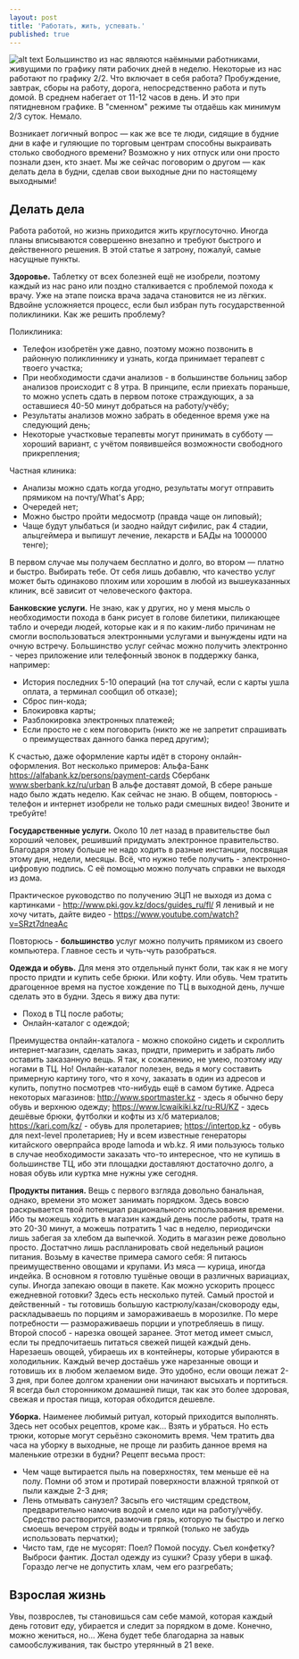 ```yaml
---
layout: post
title: 'Работать, жить, успевать.'
published: true
---
```

![alt text](/https://ebanoe.it/wp-content/uploads/2016/03/lazy-brad-pitt.jpg "Lazy weekend")
Большинство из нас являются наёмными работниками, живущими по графику пяти рабочих дней в неделю. Некоторые из нас работают по графику 2/2. Что включает в себя работа? Пробуждение, завтрак, сборы на работу, дорога, непосредственно работа и путь домой. В среднем набегает от 11-12 часов в день. И это при пятидневном графике. В "сменном" режиме ты отдаёшь как минимум 2/3 суток. 
Немало. 

Возникает логичный вопрос — как же все те люди, сидящие в будние дни в кафе и гуляющие по торговым центрам способны выкраивать столько свободного времени? Возможно у них отпуск или они просто познали дзен, кто знает. Мы же сейчас поговорим о другом — как делать дела в будни, сделав свои выходные дни по настоящему выходными!

## Делать дела 

Работа работой, но жизнь приходится жить круглосуточно. Иногда планы вписываются совершенно внезапно и требуют быстрого и действенного решения. В этой статье я затрону, пожалуй, самые насущные пункты.

**Здоровье.** Таблетку от всех болезней ещё не изобрели, поэтому каждый из нас рано или поздно сталкивается с проблемой похода к врачу. Уже на этапе поиска врача задача становится не из лёгких. Вдвойне усложняется процесс, если был избран путь государственной поликлиники. Как же решить проблему?

Поликлиника:
+ Телефон изобретён уже давно, поэтому можно позвонить в районную поликлиннику и узнать, когда принимает терапевт с твоего участка;
+ При необходимости сдачи анализов - в большинстве больниц забор анализов происходит с 8 утра. В принципе, если приехать пораньше, то можно успеть сдать в первом потоке страждующих, а за оставшиеся 40-50 минут добраться на работу/учёбу; 
+ Результаты анализов можно забрать в обеденное время уже на следующий день; 
+ Некоторые участковые терапевты могут принимать в субботу — хороший вариант, с учётом появившейся возможности свободного прикрепления; 

Частная клиника: 
+ Анализы можно сдать когда угодно, результаты могут отправить прямиком на почту/What's App;
+ Очередей нет;
+ Можно быстро пройти медосмотр (правда чаще он липовый);
+ Чаще будут улыбаться (и заодно найдут сифилис, рак 4 стадии, альцгеймера и выпишут лечение, лекарств и БАДы на 1000000 тенге);

В первом случае мы получаем бесплатно и долго, во втором — платно и быстро. Выбирать тебе. От себя лишь добавлю, что качество услуг может быть одинаково плохим или хорошим в любой из вышеуказанных клиник, всё зависит от человеческого фактора.


**Банковские услуги.** Не знаю, как у других, но у меня мысль о необходимости похода в банк рисует в голове билетики, пиликающее табло и очереди людей, которые как и я по каким-либо причинам не смогли воспользоваться электронными услугами и вынуждены идти на очную встречу. 
Большинство услуг сейчас можно получить электронно - через приложение или телефонный звонок в поддержку банка, например:
+ История последних 5-10 операций (на тот случай, если с карты ушла оплата, а терминал сообщил об отказе);
+ Сброс пин-кода;
+ Блокировка карты;
+ Разблокировка электронных платежей;
+ Если просто не с кем поговорить (никто же не запретит спрашивать о преимуществах данного банка перед другим);

К счастью, даже оформление карты идёт в сторону онлайн-оформления. Вот несколько примеров: 
Альфа-Банк https://alfabank.kz/persons/payment-cards 
Сбербанк www.sberbank.kz/ru/urban
В альфе доставят домой, В сбере раньше надо было ждать неделю. Как сейчас не знаю. 
В общем, повторюсь - телефон и интернет изобрели не только ради смешных видео! Звоните и требуйте! 

**Государственные услуги.** Около 10 лет назад в правительстве был хороший человек, решивший придумать электронное правительство. Благодаря этому больше не надо ходить в разные инстанции, посвящая этому дни, недели, месяцы. 
Всё, что нужно тебе получить - электронно-цифровую подпись. С её помощью можно получать справки не выходя из дома.

Практическое руководство по получению ЭЦП не выходя из дома с картинками - http://www.pki.gov.kz/docs/guides_ru/fl/ 
Я ленивый и не хочу читать, дайте видео - https://www.youtube.com/watch?v=SRzt7dneaAc

Повторюсь - **большинство** услуг можно получить прямиком из своего компьютера. Главное сесть и чуть-чуть разобраться. 

**Одежда и обувь.** Для меня это отдельный пункт боли, так как я не могу просто придти и купить себе брюки. Или кофту. Или обувь. 
Чем тратить драгоценное время на пустое хождение по ТЦ в выходной день, лучше сделать это в будни. Здесь я вижу два пути:
+ Поход в ТЦ после работы;
+ Онлайн-каталог с одеждой;

Преимущества онлайн-каталога - можно спокойно сидеть и скроллить интернет-магазин, сделать заказ, придти, примерить и забрать либо оставить заказанную вещь. Я так, к сожалению, не умею, поэтому иду ногами в ТЦ. Но! Онлайн-каталог полезен, ведь я могу составить примерную картину того, что я хочу, заказать в один из адресов и купить, попутно посмотрев что-нибудь ещё в самом бутике. 
Адреса некоторых магазинов:
http://www.sportmaster.kz - здесь я обычно беру обувь и верхнюю одежду;
https://www.lcwaikiki.kz/ru-RU/KZ - здесь дешёвые брюки, футболки и кофты из х/б материалов;
https://kari.com/kz/ - обувь для пролетариев;
https://intertop.kz - обувь для next-level пролетариев;
Ну и всем известные генераторы китайского оверпрайса вроде lamoda и wb.kz. Я ими пользуюсь только в случае необходимости заказать что-то интересное, что не купишь в большинстве ТЦ, ибо эти площадки доставляют достаточно долго, а новая обувь или куртка мне нужны уже сегодня.


**Продукты питания.** Вещь с первого взгляда довольно банальная, однако, времени это может занимать порядком. Здесь вовсю раскрывается твой потенциал рационального использования времени. Ибо ты можешь ходить в магазин каждый день после работы, тратя на это 20-30 минут, а можешь потратить 1 час в неделю, периодичски лишь забегая за хлебом да выпечкой. 
Ходить в магазин реже довольно просто. Достатчно лишь распланировать свой недельный рацион питания. Возьму в качестве примера самого себя: Я питаюсь преимущественно овощами и крупами. Из мяса — курица, иногда индейка. В основном я готовлю тушёные овощи в различных вариациах, супы. Иногда запекаю овощи в пакете. 
Как можно ускорить процесс ежедневной готовки? Здесь есть несколько путей. Самый простой и действенный - ты готовишь большую кастрюлу/казан/сковороду еды, раскладываешь по порциям и замораживаешь в морозилке. По мере потребности — размораживаешь порции и употребляешь в пищу. 
Второй способ - нарезка овощей заранее. Этот метод имеет смысл, если ты предпочитаешь питаться свежей пищей каждый день. Нарезаешь овощей, убираешь их в контейнеры, которые убираются в холодильник. Каждый вечер достаёшь уже нарезанные овощи и готовишь их в любом желаемом виде. 
Это удобно, если овощи лежат 2-3 дня, при более долгом хранении они начинают высыхать и портиться.
Я всегда был сторонником домашней пищи, так как это более здоровая, свежая и простая пища, которая обходится дешевле. 

**Уборка.** 
Наименее любимый ритуал, который приходится выполнять. Здесь нет особых рецептов, кроме как... Взять и убраться. 
Но есть трюки, которые могут серьёзно сэкономить время. Чем тратить два часа на уборку в выходные, не проще ли разбить данное время на маленькие отрезки в будни? 
Рецепт весьма прост:
+ Чем чаще вытирается пыль на поверхностях, тем меньше её на полу. Помни об этом и протирай поверхности влажной тряпкой от пыли каждые 2-3 дня;
+ Лень отмывать санузел? Засыпь его чистящим средством, предварительно намочив водой и смело иди на работу/учёбу. Средство растворится, размочив грязь, которую ты быстро и легко смоешь вечером струёй воды и тряпкой (только не забудь использовать перчатки);
+ Чисто там, где не мусорят: Поел? Помой посуду. Съел конфетку? Выброси фантик. Достал одежду из сушки? Сразу убери в шкаф. Гораздо легче не допустить хлам, чем его разгребать;

## Взрослая жизнь
Увы, позврослев, ты становишься сам себе мамой, которая каждый день готовит еду, убирается и следит за порядком в доме. Конечно, можно жениться, но... Жена будет тебе благодарна за навык самообслуживания, так быстро утерянный в 21 веке.
